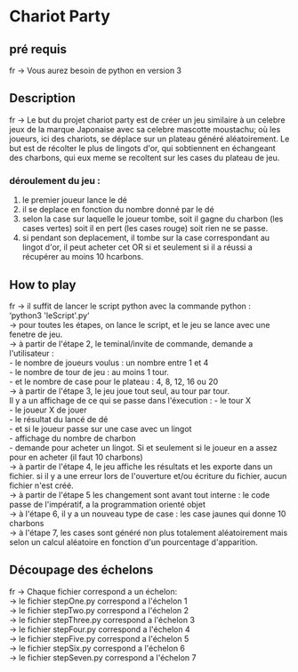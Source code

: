 # Chariot Party

## pré requis
 fr -> Vous aurez besoin de python en version 3

## Description
  fr -> Le but du projet chariot party est de créer un jeu similaire à un celebre jeux de la marque Japonaise avec sa celebre mascotte moustachu; où les joueurs, ici des chariots, se déplace sur un plateau généré aléatoirement.
  Le but est de récolter le plus de lingots d'or, qui sobtiennent en échangeant des charbons, qui eux meme se recoltent sur les cases du plateau de jeu.
	
### déroulement du jeu :	
 1. le premier joueur lance le dé
 2. il se deplace en fonction du nombre donné par le dé
 3. selon la case sur laquelle le joueur tombe, soit il gagne du charbon (les cases vertes) soit il en pert (les cases rouge) soit rien ne se passe.
 4. si pendant son deplacement, il tombe sur la case correspondant au lingot d'or, il peut acheter cet OR si et seulement si il a réussi a récupérer au moins 10 hcarbons.


## How to play
 fr -> il suffit de lancer le script python avec la commande python :  
		‘python3 'leScript'.py‘  
    -> pour toutes les étapes, on lance le script, et le jeu se lance avec une fenetre de jeu.  
    -> à partir de l'étape 2, le teminal/invite de commande, demande a l'utilisateur :  
      - le nombre de joueurs voulus : un nombre entre 1 et 4  
      - le nombre de tour de jeu : au moins 1 tour.  
      - et le nombre de case pour le plateau : 4, 8, 12, 16 ou 20  
    -> à partir de l'étape 3, le jeu joue tout seul, au tour par tour.  
    Il y a un affichage de ce qui se passe dans l'éxecution : 
    	- le tour X  
    	- le joueur X de jouer  
    	- le résultat du lancé de dé  
    	- et si le joueur passe sur une case avec un lingot  
    		- affichage du nombre de charbon  
    		- demande pour acheter un lingot. Si et seulement si le joueur en a assez pour en acheter (il faut 10 charbons)  
    -> à partir de l'étape 4, le jeu affiche les résultats et les exporte dans un fichier. si il y a une erreur lors de l'ouverture et/ou écriture du fichier, aucun fichier n'est créé.  
    -> à partir de l'étape 5 les changement sont avant tout interne : le code passe de l'impératif, a la programmation orienté objet  
    -> à l'étape 6, il y a un nouveau type de case : les case jaunes qui donne 10 charbons  
    -> à l'étape 7, les cases sont généré non plus totalement aléatoirement mais selon un calcul aléatoire en fonction d'un pourcentage d'apparition.  

## Découpage des échelons
   fr -> Chaque fichier correspond a un échelon:  
    -> le fichier stepOne.py correspond a l'échelon 1  
    -> le fichier stepTwo.py correspond a l'échelon 2  
    -> le fichier stepThree.py correspond a l'échelon 3  
    -> le fichier stepFour.py correspond a l'échelon 4  
    -> le fichier stepFive.py correspond a l'échelon 5  
    -> le fichier stepSix.py correspond a l'échelon 6  
    -> le fichier stepSeven.py correspond a l'échelon 7  
